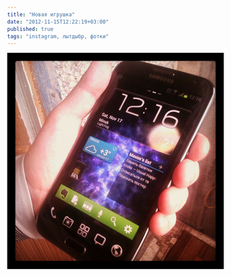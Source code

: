 ```yaml
---
title: "Новая игрушка"
date: "2012-11-15T12:22:19+03:00"
published: true
tags: "instagram, лытдыбр, фотки"
---
```


![Samsung Galaxy Note II](/images/photos/instagram/new-toy.jpg "Samsung Galaxy Note II")

